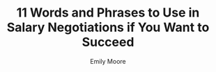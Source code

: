 ---
title: 11 Words and Phrases to Use in Salary Negotiations if You Want to Succeed
publication: glassdoor
article_url: https://www.glassdoor.com/blog/words-phrases-to-use-salary-negotiations/
author: Emily Moore
publication_date: 01-06-2019
---